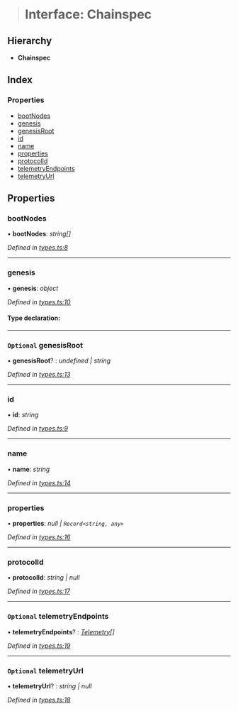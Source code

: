 > # Interface: Chainspec

## Hierarchy

* **Chainspec**

## Index

### Properties

* [bootNodes](_types_.chainspec.md#bootnodes)
* [genesis](_types_.chainspec.md#genesis)
* [genesisRoot](_types_.chainspec.md#optional-genesisroot)
* [id](_types_.chainspec.md#id)
* [name](_types_.chainspec.md#name)
* [properties](_types_.chainspec.md#properties)
* [protocolId](_types_.chainspec.md#protocolid)
* [telemetryEndpoints](_types_.chainspec.md#optional-telemetryendpoints)
* [telemetryUrl](_types_.chainspec.md#optional-telemetryurl)

## Properties

###  bootNodes

• **bootNodes**: *string[]*

*Defined in [types.ts:8](https://github.com/polkadot-js/common/blob/808b633/packages/chainspec/src/types.ts#L8)*

___

###  genesis

• **genesis**: *object*

*Defined in [types.ts:10](https://github.com/polkadot-js/common/blob/808b633/packages/chainspec/src/types.ts#L10)*

#### Type declaration:

___

### `Optional` genesisRoot

• **genesisRoot**? : *undefined | string*

*Defined in [types.ts:13](https://github.com/polkadot-js/common/blob/808b633/packages/chainspec/src/types.ts#L13)*

___

###  id

• **id**: *string*

*Defined in [types.ts:9](https://github.com/polkadot-js/common/blob/808b633/packages/chainspec/src/types.ts#L9)*

___

###  name

• **name**: *string*

*Defined in [types.ts:14](https://github.com/polkadot-js/common/blob/808b633/packages/chainspec/src/types.ts#L14)*

___

###  properties

• **properties**: *null | `Record<string, any>`*

*Defined in [types.ts:16](https://github.com/polkadot-js/common/blob/808b633/packages/chainspec/src/types.ts#L16)*

___

###  protocolId

• **protocolId**: *string | null*

*Defined in [types.ts:17](https://github.com/polkadot-js/common/blob/808b633/packages/chainspec/src/types.ts#L17)*

___

### `Optional` telemetryEndpoints

• **telemetryEndpoints**? : *[Telemetry](../modules/_types_.md#telemetry)[]*

*Defined in [types.ts:19](https://github.com/polkadot-js/common/blob/808b633/packages/chainspec/src/types.ts#L19)*

___

### `Optional` telemetryUrl

• **telemetryUrl**? : *string | null*

*Defined in [types.ts:18](https://github.com/polkadot-js/common/blob/808b633/packages/chainspec/src/types.ts#L18)*